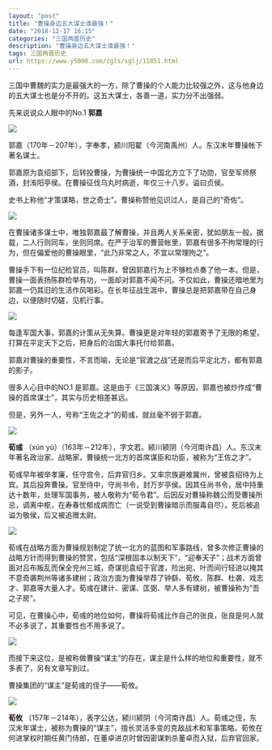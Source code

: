 ```yaml
---
layout: "post"
title: "曹操身边五大谋士谁最强！"
date: "2018-12-17 16:15"
categories: "三国两晋历史"
description: "曹操身边五大谋士谁最强！"
tags: 三国两晋历史
url: https://www.y5000.com/zgls/sglj/11851.html
---
```






三国中曹魏的实力是最强大的一方，除了曹操的个人能力比较强之外，这与他身边的五大谋士也是分不开的。这五大谋士，各善一道，实力分不出强弱。

先来说说众人眼中的No.1 **郭嘉**

![](https://img.y5000.com/uploads/allimg/170122/8-1F1221A40I93.jpg)

郭嘉（170年－207年），字奉孝，颍川阳翟（今河南禹州）人。东汉末年曹操帐下著名谋士。

郭嘉原为袁绍部下，后转投曹操，为曹操统一中国北方立下了功勋，官至军师祭酒，封洧阳亭侯。在曹操征伐乌丸时病逝，年仅三十八岁。谥曰贞侯。

史书上称他“才策谋略，世之奇士”。曹操称赞他见识过人，是自己的“奇佐”。

![](https://img.y5000.com/uploads/allimg/170122/8-1F1221A505315.jpg)

在曹操诸多谋士中，唯独郭嘉最了解曹操，并且两人关系亲密，犹如朋友一般。据载，二人行则同车，坐则同席。在严于治军的曹营帐里，郭嘉有很多不拘常理的行为，但在偏爱他的曹操眼里，“此乃非常之人，不宜以常理拘之”。

曹操手下有一位纪检官员，叫陈群，曾因郭嘉行为上不够检点奏了他一本。但是，曹操一面表扬陈群检举有功，一面却对郭嘉不闻不问。不仅如此，曹操还暗地里为郭嘉一仍其旧的生活作风喝彩。在长年征战生涯中，曹操总是把郭嘉带在自己身边，以便随时切磋，见机行事。

![](https://img.y5000.com/uploads/allimg/170122/8-1F1221A514418.jpg)

每逢军国大事，郭嘉的计策从无失算。曹操更是对年轻的郭嘉寄予了无限的希望，打算在平定天下之后，把身后的治国大事托付给郭嘉。

郭嘉对曹操的重要性，不言而喻，无论是“官渡之战”还是而后平定北方，都有郭嘉的影子。

很多人心目中的NO.1 是郭嘉。这是由于《三国演义》等原因，郭嘉也被炒作成“曹操的首席谋士”，其实与历史相差甚远。

但是，另外一人，号称“王佐之才”的荀彧，就丝毫不弱于郭嘉。

![](https://img.y5000.com/uploads/allimg/170122/8-1F1221A524K7.jpg)

**荀彧** （xún
yù）（163年－212年），字文若。颍川颍阴（今河南许昌）人。东汉末年著名政治家、战略家，曹操统一北方的首席谋臣和功臣，被称为“王佐之才”。

荀彧早年被举孝廉，任守宫令，后弃官归乡。又率宗族避难冀州，曾被袁绍待为上宾。其后投奔曹操。官至侍中，守尚书令，封万岁亭侯。因其任尚书令，居中持重达十数年，处理军国事务，被人敬称为“荀令君”。后因反对曹操称魏公而受曹操所忌，调离中枢，在寿春忧郁成病而亡（一说受到曹操暗示而服毒自尽）。死后被追谥为敬侯，后又被追赠太尉。

![](https://img.y5000.com/uploads/allimg/170122/8-1F1221A535135.jpg)

荀彧在战略方面为曹操规划制定了统一北方的蓝图和军事路线，曾多次修正曹操的战略方针而得到曹操的赞赏，包括“深根固本以制天下”，“迎奉天子”；战术方面曾面对吕布叛乱而保全兖州三城，奇谋扼袁绍于官渡，险出宛、叶而间行轻进以掩其不意奇袭荆州等诸多建树；政治方面为曹操举荐了钟繇、荀攸、陈群、杜袭、戏志才、郭嘉等大量人才。荀彧在建计、密谋、匡弼、举人多有建树，被曹操称为“吾之子房”。

可见，在曹操心中，荀彧的地位如何，曹操将荀彧比作自己的张良，张良是何人就不必多说了，其重要性也不用多说了。

![](https://img.y5000.com/uploads/allimg/170122/8-1F1221A54E09.jpg)

而接下来这位，是被称做曹操“谋主”的存在，谋主是什么样的地位和重要性，就不多表了，另有文章写到过。

曹操集团的“谋主”是荀彧的侄子——荀攸。

![](https://img.y5000.com/uploads/allimg/170122/8-1F1221A554949.jpg)

**荀攸**
（157年－214年），表字公达，颍川颍阴（今河南许昌）人。荀彧之侄，东汉末年谋士，被称为曹操的“谋主”，擅长灵活多变的克敌战术和军事策略。荀攸在何进掌权时期任黄门侍郎，在董卓进京时曾因密谋刺杀董卓而入狱，后弃官回家。
